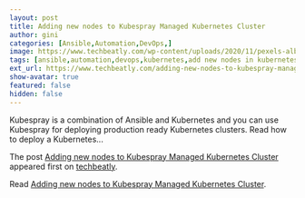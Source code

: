 ```yaml
---
layout: post
title: Adding new nodes to Kubespray Managed Kubernetes Cluster
author: gini
categories: [Ansible,Automation,DevOps,]
image: https://www.techbeatly.com/wp-content/uploads/2020/11/pexels-albin-berlin-kubespray-add-node-kubernetes-cluster-new-ship-1024x683.jpg
tags: [ansible,automation,devops,kubernetes,add new nodes in kubernetes,add nodes in kubernetes using kubespray,deploying kubernetes with kubespray,how to deploy kubernetes using kubespray,kubernetes add new node,kubespray add nodes,kubespray manage kubernetes node,]
ext_url: https://www.techbeatly.com/adding-new-nodes-to-kubespray-managed-kubernetes-cluster/
show-avatar: true
featured: false
hidden: false
---
```


<p>Kubespray is a combination of Ansible and Kubernetes and you can use Kubespray for deploying production ready Kubernetes clusters. Read how to deploy a Kubernetes&#46;&#46;&#46;</p>
<p>The post <a href="https://www.techbeatly.com/adding-new-nodes-to-kubespray-managed-kubernetes-cluster/" rel="nofollow">Adding new nodes to Kubespray Managed Kubernetes Cluster</a> appeared first on <a href="https://www.techbeatly.com" rel="nofollow">techbeatly</a>.</p>

Read [Adding new nodes to Kubespray Managed Kubernetes Cluster](https://www.techbeatly.com/adding-new-nodes-to-kubespray-managed-kubernetes-cluster/).